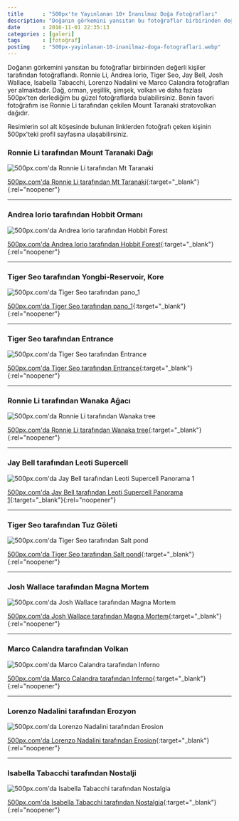 ```yaml
---
title      : "500px'te Yayınlanan 10+ İnanılmaz Doğa Fotoğrafları"
description: "Doğanın görkemini yansıtan bu fotoğraflar birbirinden değerli kişiler tarafından fotoğraflandı."
date       : 2016-11-01 22:35:13
categories : [galeri]
tags       : [fotoğraf]
postimg    : "500px-yayinlanan-10-inanilmaz-doga-fotograflari.webp"
---
```


Doğanın görkemini yansıtan bu fotoğraflar birbirinden değerli kişiler tarafından fotoğraflandı. Ronnie Li, Andrea Iorio, Tiger Seo, Jay Bell, Josh Wallace, Isabella Tabacchi, Lorenzo Nadalini ve Marco Calandra fotoğrafları yer almaktadır. Dağ, orman, yeşillik, şimşek, volkan ve daha fazlası 500px'ten derlediğim bu güzel fotoğraflarda bulabilirsiniz. Benin favori fotoğrafım ise Ronnie Li tarafından çekilen Mount Taranaki stratovolkan dağıdır. 

Resimlerin sol alt köşesinde bulunan linklerden fotoğrafı çeken kişinin 500px'teki profil sayfasına ulaşabilirsiniz. 

### Ronnie Li tarafından Mount Taranaki Dağı

![500px.com'da Ronnie Li tarafından Mt Taranaki](https://ahmetcadirci.com.tr/images/galeri/mount-taraki-dagi.webp "500px.com'da Ronnie Li tarafından Mt Taranaki")

[500px.com'da Ronnie Li tarafından Mt Taranaki](https://500px.com/photo/173514057/mt-taranaki-by-ronnie-li){:target="_blank"}{:rel="noopener"}

* * * 

### Andrea Iorio tarafından Hobbit Ormanı

![500px.com'da Andrea Iorio tarafından Hobbit Forest](https://ahmetcadirci.com.tr/images/galeri/hobbit-ormani.webp "500px.com'da Andrea Iorio tarafından Hobbit Forest")

[500px.com'da Andrea Iorio tarafından Hobbit Forest](https://500px.com/photo/66676189/hobbit-forest-by-andrea-iorio){:target="_blank"}{:rel="noopener"}

* * * 

### Tiger Seo tarafından Yongbi-Reservoir, Kore

![500px.com'da Tiger Seo tarafından pano_1](https://ahmetcadirci.com.tr/images/galeri/yongbi-reservoir.webp "500px.com'da Tiger Seo tarafından pano_1")

[500px.com'da Tiger Seo tarafından pano_1](https://500px.com/photo/173250119/pano-1-by-tiger-seo){:target="_blank"}{:rel="noopener"}

* * * 

### Tiger Seo tarafından Entrance

![500px.com'da Tiger Seo tarafından Entrance](https://ahmetcadirci.com.tr/images/galeri/entrance.webp "500px.com'da Tiger Seo tarafından Entrance")

[500px.com'da Tiger Seo tarafından Entrance](https://500px.com/photo/163598455/entrance-by-tiger-seo){:target="_blank"}{:rel="noopener"}

* * * 

### Ronnie Li tarafından Wanaka Ağacı

![500px.com'da Ronnie Li tarafından Wanaka tree](https://ahmetcadirci.com.tr/images/galeri/wanaka-agaci.webp "500px.com'da Ronnie Li tarafından Wanaka tree")

[500px.com'da Ronnie Li tarafından Wanaka tree](https://500px.com/photo/174085437/wanaka-tree-by-ronnie-li){:target="_blank"}{:rel="noopener"}

* * * 

### Jay Bell tarafından Leoti Supercell

![500px.com'da Jay Bell tarafından Leoti Supercell Panorama 1](https://ahmetcadirci.com.tr/images/galeri/leoti-supercell.webp "500px.com'da Jay Bell tarafından Leoti Supercell Panorama 1")

[500px.com'da Jay Bell tarafından Leoti Supercell Panorama 1](https://500px.com/photo/157298421/leoti-supercell-panorama-1-by-jay-bell){:target="_blank"}{:rel="noopener"}

* * * 

### Tiger Seo tarafından Tuz Göleti

![500px.com'da Tiger Seo tarafından Salt pond](https://ahmetcadirci.com.tr/images/galeri/tuz-goleti.webp "500px.com'da Tiger Seo tarafından Salt pond")

[500px.com'da Tiger Seo tarafından Salt pond](https://500px.com/photo/102874753/salt-pond-by-tiger-seo){:target="_blank"}{:rel="noopener"}

* * * 

### Josh Wallace tarafından Magna Mortem

![500px.com'da Josh Wallace tarafından Magna Mortem](https://ahmetcadirci.com.tr/images/galeri/magna-mortem.webp "500px.com'da Josh Wallace tarafından Magna Mortem")

[500px.com'da Josh Wallace tarafından Magna Mortem](https://500px.com/photo/78473191/magna-mortem-by-josh-wallace){:target="_blank"}{:rel="noopener"}

* * * 

### Marco Calandra tarafından Volkan

![500px.com'da Marco Calandra tarafından Inferno](https://ahmetcadirci.com.tr/images/galeri/volkan.webp "500px.com'da Marco Calandra tarafından Inferno")

[500px.com'da Marco Calandra tarafından Inferno](https://500px.com/photo/180406451/inferno-by-marco-calandra){:target="_blank"}{:rel="noopener"}

* * * 

### Lorenzo Nadalini tarafından Erozyon

![500px.com'da Lorenzo Nadalini tarafından Erosion](https://ahmetcadirci.com.tr/images/galeri/erozyon.webp "500px.com'da Lorenzo Nadalini tarafından Erosion")

[500px.com'da Lorenzo Nadalini tarafından Erosion](https://500px.com/photo/180742693/erosion-by-lorenzo-nadalini){:target="_blank"}{:rel="noopener"}

* * * 

### Isabella Tabacchi tarafından Nostalji

![500px.com'da Isabella Tabacchi tarafından Nostalgia](https://ahmetcadirci.com.tr/images/galeri/nostalji.webp "500px.com'da Isabella Tabacchi tarafından Nostalgia")

[500px.com'da Isabella Tabacchi tarafından Nostalgia](https://500px.com/photo/180748095/nostalgia-by-isabella-tabacchi){:target="_blank"}{:rel="noopener"}
